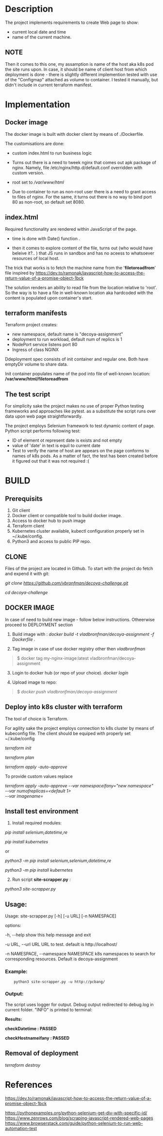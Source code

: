 # Description
The project implements requirements to create Web page to show:

  - current local date and time
  - name of the current machine.
  
  ## NOTE  
  Then it comes to this one, my assamption is name of the host aka k8s pod the site runs upon.
  In case, it should be name of client host from which deployment is done - there is slightly different implemention tested with use of the "Configmap" attached as volume to container. I tested it manually, but didn't include in current terraform manifest.


# Implementation

## Docker image

The docker image is built with docker client by means of ./Dockerfile.

The customisations are done:

- custom index.html to run business logic

- Turns out there is a need to tweek nginx that comes out apk package of nginx. Namely, file /etc/nginx/http.d/default.conf overridden with custom version.

- root set to _/var/www/html_

- Due to container to run as non-root user there is a need to grant access to files of nginx. For the same, it turns out there is no way to bind port 80 as non-root, so default set 8080.


## index.html

Required functionality are rendered within JavaScript of the page.

- time is done with Date() function .

- then it comes to explore content of the file, turns out (who would have beleive it?.. ) that JS runs in sandbox and has no aceess to whatsoever resources of local host. 

The trick that works is to fetch the machine name from the '__filetoreadfrom__' file inspired by https://dev.to/ramonak/javascript-how-to-access-the-return-value-of-a-promise-object-1bck

The solution renders an ability to read file from the location relative to 'root'. So  the way is to have a file in well-known  location aka hardcoded with the content is populated upon container's start.  


## terraform manifests
Terraform project creates:
 - new namespace, default name is "decoya-assignment"
 - deployment to run workload, default num of replics is 1
 - NodePort service listens port 80
 - Ingress of class NGINX

Ddeployment spec consists of init container and regular one. Both have emptyDir volume to share data. 

Init container populates name of the pod into file of well-known location: __/var/www/html/filetoreadfrom__

## The test script
For simplicity sake the project makes no use of proper Python testing frameworks and approaches like pytest. as a substitute the script runs  over data upon web page straightforwardly.

The project employs Selenium framework to test dynamic content of page.
Python script performs following test:

  - ID of element ot represent date is exists and not empty
  - value of 'date' in text is equil to current date 
  - Test to verify the name of host are appears on the page conforms to names of k8s pods. As a matter of fact, the test has been created before it figured out that it was not required :(

# BUILD 

## Prerequisits
1. Git client 
2. Docker client or compatible tool to build docker image. 
3. Access to docker hub to push image
4. Terraform client
5. Kubernetes cluster available, kubectl configuration properly set in ~/.kube/config.
6. Python3 and access to public PIP repo.

## CLONE
Files of the project are located in Github. To start with the project do fetch and expend it with git:

_git clone https://github.com/vbronfman/decoya-challenge.git_

_cd decoya-challenge_


## DOCKER IMAGE
In case of need to build new image - follow below instructions. Otheerwise proceed to DEPLOYMENT section

1. Build image with :
_docker build -t vladbronfman/decoya-assignment -f Dockerfile ._

2. Tag image in case of use docker registry other then _vladbronfman_
> $ docker tag my-nginx-image:latest vladbronfman/decoya-assignment

3. Login to docker hub (or repo of your choice).
_docker login_

4. Upload image to repo:
> $  _docker push vladbronfman/decoya-assignment_
 

## Deploy into k8s cluster with terraform
The tool of choice is Terraform. 

For agility sake the project employs connection to k8s cluster by means of kubeconfig file. The client should be equiped with properly set ~/.kube/config  

_terraform init_

_terraform plan_

_terraform apply -auto-approve_


To provide custom values replace 

_terraform apply -auto-approve --var namespaceifany="new namespace"_ \
                _--var numofreplicas=<default 1>_  \
                _--var imagename=<name of image to run nginx>_ 


## Install test environment  
1. Install required modules:

_pip install selenium,datetime,re_

_pip install kubernetes_

or 

_python3 -m pip install selenium,selenium,datetime,re_

_python3 -m pip install kubernetes_

2. Run script __site-scrapper.py__ :
   
_python3 site-scrapper.py_

## Usage:
Usage: site-scrapper.py [-h] [-u URL] [-n NAMESPACE]

options:

  -h, --help            show this help message and exit
  
  -u URL, --url URL     URL to test. default is http://localhost/
  
  -n NAMESPACE, --namespace NAMESPACE k8s namespaces to search for corresponding resources. Default is decoya-assignment

### Example:
        python3 site-scrapper.py -u http://pcbang/

### Output:
The script uses logger for output. Debug output redirected to debug.log in current folder. "INFO" is printed to terminal:

__Results:__

__checkDatetime : PASSED__

__checkHostnameifany : PASSED__

## Removal of deployment
_terraform destroy_


# References
https://dev.to/ramonak/javascript-how-to-access-the-return-value-of-a-promise-object-1bck

https://pythonexamples.org/python-selenium-get-div-with-specific-id/
https://www.zenrows.com/blog/scraping-javascript-rendered-web-pages
https://www.browserstack.com/guide/python-selenium-to-run-web-automation-test 
